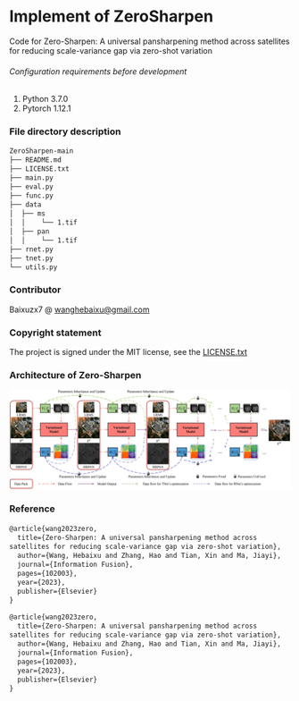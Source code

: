 # Implement of ZeroSharpen

Code for Zero-Sharpen: A universal pansharpening method across satellites for reducing scale-variance gap via zero-shot variation


###### Configuration requirements before development

1. Python  3.7.0
2. Pytorch 1.12.1

### File directory description
```
ZeroSharpen-main 
├── README.md
├── LICENSE.txt
├── main.py
├── eval.py
├── func.py
├── data
│  ├── ms
│  │    └── 1.tif
│  ├── pan
│  │    └── 1.tif
├── rnet.py
├── tnet.py
└── utils.py
```

### Contributor

Baixuzx7 @ wanghebaixu@gmail.com

### Copyright statement

The project is signed under the MIT license, see the [LICENSE.txt](https://github.com/Baixuzx7/ZeroSharpen/blob/main/LICENSE.txt)

### Architecture of Zero-Sharpen
![overview](imgs/architecture.jpg)

### Reference
```
@article{wang2023zero,
  title={Zero-Sharpen: A universal pansharpening method across satellites for reducing scale-variance gap via zero-shot variation},
  author={Wang, Hebaixu and Zhang, Hao and Tian, Xin and Ma, Jiayi},
  journal={Information Fusion},
  pages={102003},
  year={2023},
  publisher={Elsevier}
}
```
```
@article{wang2023zero,
  title={Zero-Sharpen: A universal pansharpening method across satellites for reducing scale-variance gap via zero-shot variation},
  author={Wang, Hebaixu and Zhang, Hao and Tian, Xin and Ma, Jiayi},
  journal={Information Fusion},
  pages={102003},
  year={2023},
  publisher={Elsevier}
}
```
